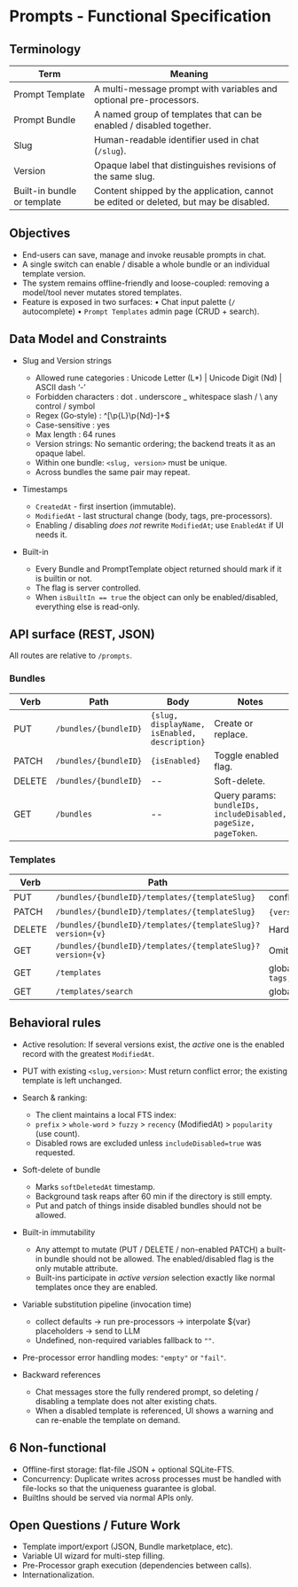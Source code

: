 # Prompts - Functional Specification

## Terminology

| Term                        | Meaning                                                                               |
| --------------------------- | ------------------------------------------------------------------------------------- |
| Prompt Template             | A multi-message prompt with variables and optional pre-processors.                    |
| Prompt Bundle               | A named group of templates that can be enabled / disabled together.                   |
| Slug                        | Human-readable identifier used in chat (`/slug`).                                     |
| Version                     | Opaque label that distinguishes revisions of the same slug.                           |
| Built-in bundle or template | Content shipped by the application, cannot be edited or deleted, but may be disabled. |

## Objectives

- End-users can save, manage and invoke reusable prompts in chat.
- A single switch can enable / disable a whole bundle or an individual template version.
- The system remains offline-friendly and loose-coupled: removing a model/tool never mutates stored templates.
- Feature is exposed in two surfaces:
  • Chat input palette (`/` autocomplete)
  • `Prompt Templates` admin page (CRUD + search).

## Data Model and Constraints

- Slug and Version strings

  - Allowed rune categories : Unicode Letter (L\*) | Unicode Digit (Nd) | ASCII dash ‘-’
  - Forbidden characters : dot . underscore \_ whitespace slash / \ any control / symbol
  - Regex (Go‐style) : ^[\p{L}\p{Nd}-]+$
  - Case-sensitive : yes
  - Max length : 64 runes
  - Version strings: No semantic ordering; the backend treats it as an opaque label.
  - Within one bundle: `<slug, version>` must be unique.
  - Across bundles the same pair may repeat.

- Timestamps

  - `CreatedAt` - first insertion (immutable).
  - `ModifiedAt` - last structural change (body, tags, pre-processors).
  - Enabling / disabling _does not_ rewrite `ModifiedAt`; use `EnabledAt` if UI needs it.

- Built-in

  - Every Bundle and PromptTemplate object returned should mark if it is builtin or not.
  - The flag is server controlled.
  - When `isBuiltIn == true` the object can only be enabled/disabled, everything else is read-only.

## API surface (REST, JSON)

All routes are relative to `/prompts`.

### Bundles

| Verb   | Path                  | Body                                          | Notes                                                            |
| ------ | --------------------- | --------------------------------------------- | ---------------------------------------------------------------- |
| PUT    | `/bundles/{bundleID}` | `{slug, displayName, isEnabled, description}` | Create or replace.                                               |
| PATCH  | `/bundles/{bundleID}` | `{isEnabled}`                                 | Toggle enabled flag.                                             |
| DELETE | `/bundles/{bundleID}` | --                                            | Soft-delete.                                                     |
| GET    | `/bundles`            | --                                            | Query params: `bundleIDs, includeDisabled, pageSize, pageToken`. |

### Templates

| Verb   | Path                                                       | Notes                                                                       |
| ------ | ---------------------------------------------------------- | --------------------------------------------------------------------------- |
| PUT    | `/bundles/{bundleID}/templates/{templateSlug}`             | conflict error if same `<slug,version>` exists.                             |
| PATCH  | `/bundles/{bundleID}/templates/{templateSlug}`             | `{version,isEnabled}` Only enable/disable.                                  |
| DELETE | `/bundles/{bundleID}/templates/{templateSlug}?version={v}` | Hard-delete local copy.                                                     |
| GET    | `/bundles/{bundleID}/templates/{templateSlug}?version={v}` | Omit `version` -> returns active version.                                   |
| GET    | `/templates`                                               | global list: `tags,bundleIDs,includeDisabled,recommendedPageSize,pageToken` |
| GET    | `/templates/search`                                        | global search: `q,includeDisabled,pageSize,pageToken`                       |

## Behavioral rules

- Active resolution: If several versions exist, the _active_ one is the enabled record with the greatest `ModifiedAt`.
- PUT with existing `<slug,version>`: Must return conflict error; the existing template is left unchanged.

- Search & ranking:

  - The client maintains a local FTS index:
  - `prefix` > `whole-word` > `fuzzy` > `recency` (ModifiedAt) > `popularity` (use count).
  - Disabled rows are excluded unless `includeDisabled=true` was requested.

- Soft-delete of bundle

  - Marks `softDeletedAt` timestamp.
  - Background task reaps after 60 min if the directory is still empty.
  - Put and patch of things inside disabled bundles should not be allowed.

- Built-in immutability

  - Any attempt to mutate (PUT / DELETE / non-enabled PATCH) a built-in bundle should not be allowed. The enabled/disabled flag is the only mutable attribute.
  - Built-ins participate in _active version_ selection exactly like normal templates once they are enabled.

- Variable substitution pipeline (invocation time)

  - collect defaults -> run pre-processors -> interpolate ${var} placeholders -> send to LLM
  - Undefined, non-required variables fallback to `""`.

- Pre-processor error handling modes: `"empty"` or `"fail"`.

- Backward references
  - Chat messages store the fully rendered prompt, so deleting / disabling a template does not alter existing chats.
  - When a disabled template is referenced, UI shows a warning and can re-enable the template on demand.

## 6 Non-functional

- Offline-first storage: flat-file JSON + optional SQLite-FTS.
- Concurrency: Duplicate writes across processes must be handled with file-locks so that the uniqueness guarantee is global.
- BuiltIns should be served via normal APIs only.

## Open Questions / Future Work

- Template import/export (JSON, Bundle marketplace, etc).
- Variable UI wizard for multi-step filling.
- Pre-Processor graph execution (dependencies between calls).
- Internationalization.
